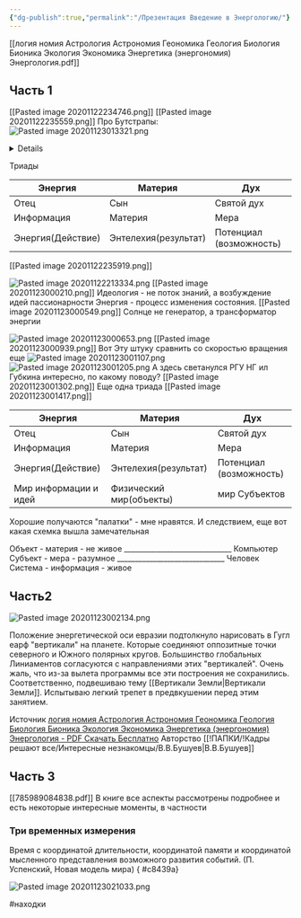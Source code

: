 ```yaml
---
{"dg-publish":true,"permalink":"/Презентация Введение в Энергологию/"}
---
```


[[логия номия Астрология Астрономия Геономика Геология Биология Бионика Экология Экономика Энергетика (энергономия) Энергология.pdf]]

## Часть 1
[[Pasted image 20201122234746.png]]
[[Pasted image 20201122235559.png]]
Про Бутстрапы:
![Pasted image 20201123013321.png](/img/user/!%D0%92%D0%BB%D0%BE%D0%B6%D0%B5%D0%BD%D0%B8%D1%8F/Pasted%20image%2020201123013321.png)
<details>
И много лет спустя я столкнулся с
одним из главных феноменом теории систем – наличием обратных
связей между всеми взаимодействующими объектами. В подобной
системе будстрапа (рис. 1.1) – системе с замкнутыми прямыми и
обратными связями, где направление воздействия принято условно, а на самом деле эти воздействия имеют место в любой момент
времени, невозможно установить причинно-следственные связи
Рис. 1.1. Смыкание «начала» и «конца» в замкнутой системе.
Н – начало, К – конец.
между воздействиями отдельных частей системы
	
</details>

Триады 

| Энергия    | Материя | Дух        |
| ---------- | ------- | ---------- |
| Отец       | Сын     | Святой дух |
| Информация | Материя | Мера       |
| Энергия(Действие)| Энтелехия(результат) | Потенциал (возможность) |

[[Pasted image 20201122235919.png]]
				
![Pasted image 20201122213334.png](/img/user/!%D0%92%D0%BB%D0%BE%D0%B6%D0%B5%D0%BD%D0%B8%D1%8F/Pasted%20image%2020201122213334.png)
[[Pasted image 20201123000210.png]]
Идеология - не поток знаний, а возбуждение идей пассионарности
Энергия - процесс изменения состояния.
[[Pasted image 20201123000549.png]]
Солнце не генератор, а трансформатор энергии

![Pasted image 20201123000653.png](/img/user/!%D0%92%D0%BB%D0%BE%D0%B6%D0%B5%D0%BD%D0%B8%D1%8F/Pasted%20image%2020201123000653.png)
[[Pasted image 20201123000939.png]]
Вот Эту штуку сравнить со скоростью вращения еще
![Pasted image 20201123001107.png](/img/user/!%D0%92%D0%BB%D0%BE%D0%B6%D0%B5%D0%BD%D0%B8%D1%8F/Pasted%20image%2020201123001107.png)
![Pasted image 20201123001205.png](/img/user/!%D0%92%D0%BB%D0%BE%D0%B6%D0%B5%D0%BD%D0%B8%D1%8F/Pasted%20image%2020201123001205.png)
А здесь светанулся РГУ НГ ил Губкина интересно, по какому поводу?
[[Pasted image 20201123001302.png]]
Еще одна триада
[[Pasted image 20201123001417.png]]

| Энергия    | Материя | Дух        |
| ---------- | ------- | ---------- |
| Отец       | Сын     | Святой дух |
| Информация | Материя | Мера       |
| Энергия(Действие)| Энтелехия(результат) | Потенциал (возможность) |
|	Мир информации и идей| Физический мир(объекты)| мир Субъектов|

Хорошие получаются "палатки" - мне нравятся.
И следствием, еще вот какая схемка вышла замечательная

Объект - материя - не живое
______________________________ Компьютер
Субъект - мера - разумное
______________________________  Человек
Система - информация - живое

## Часть2

![Pasted image 20201123002134.png](/img/user/!%D0%92%D0%BB%D0%BE%D0%B6%D0%B5%D0%BD%D0%B8%D1%8F/Pasted%20image%2020201123002134.png)

Положение энергетической оси евразии подтолкнуло нарисовать в Гугл еарф "вертикали" на планете. Которые соединяют оппозитные точки северного и Южного полярных кругов. Большинство глобальных Линиаментов согласуются с направлениями этих "вертикалей". Очень жаль, что из-за вылета программы все эти построения не сохранились. Соответственно, подвешиваю тему [[Вертикали Земли\|Вертикали Земли]]. Испытываю легкий трепет в предвкушении перед этим занятием.

Источник [логия номия Астрология Астрономия Геономика Геология Биология Бионика Экология Экономика Энергетика (энергономия) Энергология - PDF Скачать Бесплатно](https://docplayer.ru/177159091-Logiya-nomiya-astrologiya-astronomiya-geonomika-geologiya-biologiya-bionika-ekologiya-ekonomika-energetika-energonomiya-energologiya.html)
Авторство [[!ПАПКИ/!Кадры решают все/Интересные незнакомцы/В.В.Бушуев\|В.В.Бушуев]]

## Часть 3
[[785989084838.pdf]] В книге все аспекты рассмотрены подробнее и есть некоторые интересные моменты, в частности
### Три временных измерения
Время с координатой
длительности, координатой памяти и координатой мысленного
представления возможного развития событий. (П. Успенский,
Новая модель мира)
{ #c8439a}


![Pasted image 20201123021033.png](/img/user/!%D0%92%D0%BB%D0%BE%D0%B6%D0%B5%D0%BD%D0%B8%D1%8F/Pasted%20image%2020201123021033.png)


#находки 